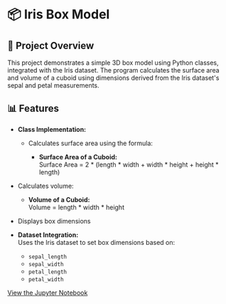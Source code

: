 
# 📦 Iris Box Model

## 🌟 Project Overview
This project demonstrates a simple 3D box model using Python classes, integrated with the Iris dataset. The program calculates the surface area and volume of a cuboid using dimensions derived from the Iris dataset's sepal and petal measurements.

## 📊 Features
- **Class Implementation:**  
  - Calculates surface area using the formula:  

    - **Surface Area of a Cuboid:**  
  Surface Area = 2 * (length * width + width * height + height * length)

 - Calculates volume:  
   - **Volume of a Cuboid:**  
  Volume = length * width * height
  - Displays box dimensions
- **Dataset Integration:**  
  Uses the Iris dataset to set box dimensions based on:  
  - `sepal_length`  
  - `sepal_width`  
  - `petal_length`
  - `petal_width`

[View the Jupyter Notebook](https://github.com/Sarala23-datascience/Iris-Box-Model/blob/main/IrisBoxModel%20.ipynb)

